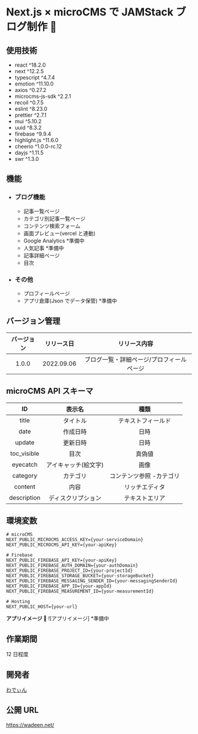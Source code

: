 # Next.js × microCMS で JAMStack ブログ制作 🦖

## 使用技術

- react ^18.2.0
- next ^12.2.5
- typescript ^4.7.4
- emotion ^11.10.0
- axios ^0.27.2
- microcms-js-sdk ^2.2.1
- recoil ^0.7.5
- eslint ^8.23.0
- prettier ^2.7.1
- mui ^5.10.2
- uuid ^8.3.2
- firebase ^9.9.4
- highlight.js ^11.6.0
- cheerio ^1.0.0-rc.12
- dayjs ^1.11.5
- swr ^1.3.0

## 機能

- ### ブログ機能

  - 記事一覧ぺージ
  - カテゴリ別記事一覧ぺージ
  - コンテンツ検索フォーム
  - 画面プレビュー(vercel と連動)
  - Google Analytics \*準備中
  - 人気記事 \*準備中
  - 記事詳細ページ
  - 目次

- ### その他
  - プロフィールページ
  - アプリ倉庫(Json でデータ保管) \*準備中

## バージョン管理

| バージョン | リリース日 |               リリース内容                |
| :--------: | :--------: | :---------------------------------------: |
|   1.0.0    | 2022.09.06 | ブログ一覧・詳細ページ/プロフィールページ |

## microCMS API スキーマ

|     ID      |        表示名        |           種類           |
| :---------: | :------------------: | :----------------------: |
|    title    |       タイトル       |    テキストフィールド    |
|    date     |       作成日時       |           日時           |
|   update    |       更新日時       |           日時           |
| toc_visible |         目次         |          真偽値          |
|  eyecatch   | アイキャッチ(絵文字) |           画像           |
|  category   |       カテゴリ       | コンテンツ参照 -カテゴリ |
|   content   |         内容         |      リッチエディタ      |
| description |  ディスクリプション  |      テキストエリア      |

## 環境変数

```
# microCMS
NEXT_PUBLIC_MICROCMS_ACCESS_KEY={your-serviceDomain}
NEXT_PUBLIC_MICROCMS_API_KEY={your-apiKey}

# Firebase
NEXT_PUBLIC_FIREBASE_API_KEY={your-apiKey}
NEXT_PUBLIC_FIREBASE_AUTH_DOMAIN={your-authDomain}
NEXT_PUBLIC_FIREBASE_PROJECT_ID={your-projectId}
NEXT_PUBLIC_FIREBASE_STORAGE_BUCKET={your-storageBucket}
NEXT_PUBLIC_FIREBASE_MESSAGING_SENDER_ID={your-messagingSenderId}
NEXT_PUBLIC_FIREBASE_APP_ID={your-appId}
NEXT_PUBLIC_FIREBASE_MEASUREMENT_ID={your-measurementId}

# Hosting
NEXT_PUBLIC_HOST={your-url}
```

**アプリイメージ 🙌**
![アプリイメージ] \*準備中

## 作業期間

12 日程度

## 開発者

[わでぃん](https://github.com/wadeen)

## 公開 URL

https://wadeen.net/

<!-- ### `npm start` -->
